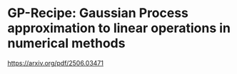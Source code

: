# GP-Recipe: Gaussian Process approximation to linear operations in numerical methods

https://arxiv.org/pdf/2506.03471
